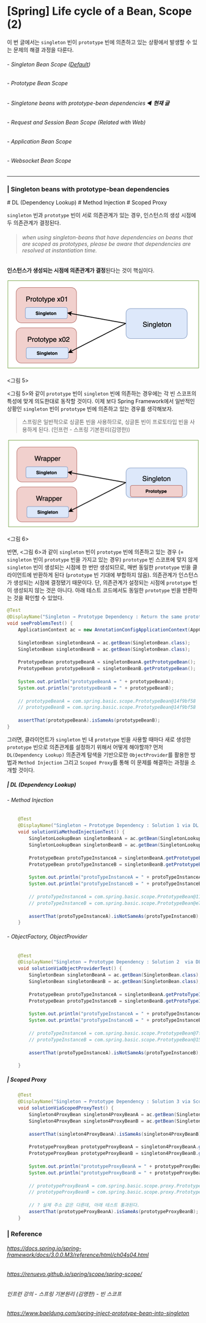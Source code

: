 # [Spring] Life cycle of a Bean, Scope (2)

이 번 글에서는 `singleton` 빈이 `prototype` 빈에 의존하고 있는 상황에서 발생할 수 있는 문제의 해결 과정을 다룬다.

###### - Singleton Bean Scope (<u>Default</u>) 

###### - Prototype Bean Scope 

###### - Singletone beans with prototype-bean dependencies ◀︎ **현재 글**

###### - Request and Session Bean Scope (Related with Web) 

###### - Application Bean Scope 

###### - Websocket Bean Scope 

___

### | Singleton beans with prototype-bean dependencies

\# DL (Dependency Lookup) \# Method Injection \# Scoped Proxy

`singleton`  빈과 `prototype` 빈이 서로 의존관계가 있는 경우, 인스턴스의 생성 시점에 두 의존관계가 결정된다. 

> ###### when using singleton-beans that have dependencies on beans that are scoped as prototypes, please be aware that *dependencies are resolved at instantiation time*. 

**인스턴스가 생성되는 시점에 의존관계가 결정**된다는 것이 핵심이다. 

![image-20210716122959602](./imgs/spring-baic-bean-scopes4.png)

<그림 5>

<그림 5>와 같이 `prototype` 빈이  `singleton` 빈에 의존하는 경우에는 각 빈 스코프의 특성에 맞게 의도한대로 동작할 것이다. 이제 보다 Spring Framework에서 일반적인 상황인 `singleton` 빈이 `prototype` 빈에 의존하고 있는 경우를 생각해보자. 

> 스프링은 일반적으로 싱글톤 빈을 사용하므로, 싱글톤 빈이 프로토타입 빈을 사용하게 된다. (인프런 - 스프링 기본원리(김영한))

![image-20210716122959602](./imgs/spring-baic-bean-scopes5.png)

<그림 6>

반면, <그림 6>과 같이 `singleton` 빈이 `prototype` 빈에 의존하고 있는 경우 (= `singleton` 빈이 `prototype` 빈을 가지고 있는 경우) `prototype` 빈 스코프에 맞지 않게 `singleton` 빈이 생성되는 시점에 한 번만 생성되므로, 매번 동일한 `prototype` 빈을 클라이언트에 반환하게 된다 (`prototype` 빈 기대에 부합하지 않음). 의존관계가 인스턴스가 생성되는 시점에 결정됐기 때문이다. 단, 의존관계가 설정되는 시점에 `prototype` 빈이 생성되지 않는 것은 아니다. 아래 테스트 코드에서도 동일한 `prototype` 빈을 반환하는 것을 확인할 수 있었다.

```java
@Test
@DisplayName("Singleton → Prototype Dependency : Return the same prototype instance per each request")
void seeProblemsTest() {
    ApplicationContext ac = new AnnotationConfigApplicationContext(AppConfig.class);

    SingletonBean singletonBeanA = ac.getBean(SingletonBean.class);
    SingletonBean singletonBeanB = ac.getBean(SingletonBean.class);
		
    PrototypeBean prototypeBeanA = singletonBeanA.getPrototypeBean();
    PrototypeBean prototypeBeanB = singletonBeanB.getPrototypeBean();

    System.out.println("prototypeBeanA = " + prototypeBeanA);
    System.out.println("prototypeBeanB = " + prototypeBeanB);

    // prototypeBeanA = com.spring.basic.scope.PrototypeBean@14f9bf58
    // prototypeBeanB = com.spring.basic.scope.PrototypeBean@14f9bf58

    assertThat(prototypeBeanA).isSameAs(prototypeBeanB);
}
```

그러면, 클라이언트가 `singleton` 빈 내 `prototype` 빈을 사용할 때마다 새로 생성한 `prototype` 빈으로 의존관계를 설정하기 위해서 어떻게 해야할까? 먼저 `DL(Dependency Lookup)` 의존관계 탐색을 기반으로한 `ObjectProvider`를 활용한 방법과 `Method Injection` 그리고 `Scoped Proxy`를 통해 이 문제를 해결하는 과정을 소개할 것이다. 

##### | DL (Dependency Lookup)

###### - Method Injection

```java
    @Test
    @DisplayName("Singleton → Prototype Dependency : Solution 1 via DL (Dependency Lookup) - Method Injection")
    void solutionViaMethodInjectionTest() {
        SingletonLookupBean singletonBeanA = ac.getBean(SingletonLookupBean.class);
        SingletonLookupBean singletonBeanB = ac.getBean(SingletonLookupBean.class);

        PrototypeBean protoTypeInstanceA = singletonBeanA.getPrototypeBean();
        PrototypeBean protoTypeInstanceB = singletonBeanB.getPrototypeBean();

        System.out.println("protoTypeInstanceA = " + protoTypeInstanceA);
        System.out.println("protoTypeInstanceB = " + protoTypeInstanceB);

        // protoTypeInstanceA = com.spring.basic.scope.PrototypeBean@11f559de
        // protoTypeInstanceB = com.spring.basic.scope.PrototypeBean@e7bc191

        assertThat(protoTypeInstanceA).isNotSameAs(protoTypeInstanceB);
    }
```



###### - ObjectFactory, ObjectProvider

```java
    @Test
    @DisplayName("Singleton → Prototype Dependency : Solution 2  via DL (Dependency Lookup) - ObjectProvider")
    void solutionViaObjectProviderTest() {
        SingletonBean singletonBeanA = ac.getBean(SingletonBean.class);
        SingletonBean singletonBeanB = ac.getBean(SingletonBean.class);

        PrototypeBean protoTypeInstanceA = singletonBeanA.getProtoTypeInstance();
        PrototypeBean protoTypeInstanceB = singletonBeanB.getProtoTypeInstance();

        System.out.println("protoTypeInstanceA = " + protoTypeInstanceA);
        System.out.println("protoTypeInstanceB = " + protoTypeInstanceB);

        // protoTypeInstanceA = com.spring.basic.scope.PrototypeBean@7f5fc42c
        // protoTypeInstanceB = com.spring.basic.scope.PrototypeBean@15c142d3

        assertThat(protoTypeInstanceA).isNotSameAs(protoTypeInstanceB);

    }
```



##### | Scoped Proxy 

```java
    @Test
    @DisplayName("Singleton → Prototype Dependency : Solution 3 via Scoped Proxy")
    void solutionViaScopedProxyTest() {
        Singleton4ProxyBean singleton4ProxyBeanA = ac.getBean(Singleton4ProxyBean.class);
        Singleton4ProxyBean singleton4ProxyBeanB = ac.getBean(Singleton4ProxyBean.class);

        assertThat(singleton4ProxyBeanA).isSameAs(singleton4ProxyBeanB);

        PrototypeProxyBean prototypeProxyBeanA = singleton4ProxyBeanA.getPrototypeProxyBean();
        PrototypeProxyBean prototypeProxyBeanB = singleton4ProxyBeanB.getPrototypeProxyBean();

        System.out.println("prototypeProxyBeanA = " + prototypeProxyBeanA);
        System.out.println("prototypeProxyBeanB = " + prototypeProxyBeanB);

        // prototypeProxyBeanA = com.spring.basic.scope.proxy.PrototypeProxyBean@55400c3d
        // prototypeProxyBeanB = com.spring.basic.scope.proxy.PrototypeProxyBean@17ff5238

        // ? 실제 주소 값은 다른데, 아래 테스트 통과된다.
        assertThat(prototypeProxyBeanA).isSameAs(prototypeProxyBeanB);
    }
```



### | Reference 

###### https://docs.spring.io/spring-framework/docs/3.0.0.M3/reference/html/ch04s04.html

###### https://renuevo.github.io/spring/scope/spring-scope/

###### 인프런 강의 - 스프링 기본원리 (김영한) - 빈 스코프

###### https://www.baeldung.com/spring-inject-prototype-bean-into-singleton

